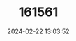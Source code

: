 ---
title: "161561"
category: "Bathyraja smithii"
draft: false
date: 2024-02-22 13:03:52
languages:
  English: ["African Softnose Skate", "Softnose Skate"]
---